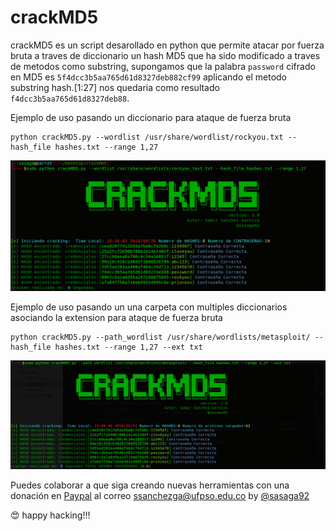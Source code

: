 # crackMD5

crackMD5 es un script desarollado en python que permite atacar por fuerza bruta a traves de diccionario un hash MD5 que ha sido modificado a traves de metodos como
substring, supongamos que la palabra ```password``` cifrado en MD5 es ```5f4dcc3b5aa765d61d8327deb882cf99``` aplicando el metodo substring hash.[1:27] nos quedaria como resultado ```f4dcc3b5aa765d61d8327deb88```.


Ejemplo de uso pasando un diccionario para ataque de fuerza bruta
```
python crackMD5.py --wordlist /usr/share/wordlist/rockyou.txt --hash_file hashes.txt --range 1,27  
```
![Alt text](galeria/crackMD5.png "Fuerza bruta a HASH MD5 modificado")


Ejemplo de uso pasando un una carpeta con multiples diccionarios asociando la extension para ataque de fuerza bruta
```
python crackMD5.py --path_wordlist /usr/share/wordlists/metasploit/ --hash_file hashes.txt --range 1,27 --ext txt 
```
![Alt text](galeria/crackMD5_2.png "Fuerza bruta a HASH MD5 modificado")


Puedes colaborar a que siga creando nuevas herramientas con una donación en [Paypal](https://www.paypal.com) al correo ssanchezga@ufpso.edu.co
by [@sasaga92](https://twitter.com/sasaga92)


:heart_eyes: happy hacking!!!
